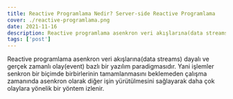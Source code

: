 ```yaml
---
title: Reactive Programlama Nedir? Server-side Reactive Programlama
cover: ./reactive-programlama.png
date: 2021-11-16
description: Reactive programlama asenkron veri akışlarına(data streams) dayalı ve gerçek zamanlı olay(event) bazlı bir yazılım paradigmasıdır.
tags: ['post']
---
```


Reactive programlama asenkron veri akışlarına(data streams) dayalı ve gerçek zamanlı olay(event) bazlı bir yazılım paradigmasıdır. Yani işlemler senkron bir biçimde birbirlerinin tamamlanmasını beklemeden çalışma zamanında asenkron olarak diğer işin yürütülmesini sağlayarak daha çok olaylara yönelik bir yöntem izlenir.
